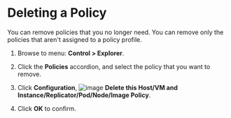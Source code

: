 # Deleting a Policy

You can remove policies that you no longer need. You can remove only the policies
that aren't assigned to a policy profile.

1. Browse to menu: **Control > Explorer**.

2. Click the **Policies** accordion, and select the policy that you want to remove.

3. Click **Configuration**,
   ![image](../images/1861.png) **Delete this Host/VM and Instance/Replicator/Pod/Node/Image Policy**.

4. Click **OK** to confirm.
